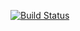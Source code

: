 [![Build Status](https://travis-ci.org/cat-holding/fe-sea-battle.svg?branch=master)](https://travis-ci.org/cat-holding/fe-sea-battle)